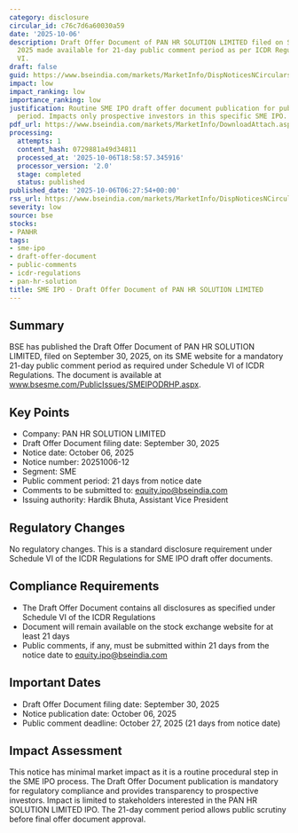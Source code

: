 ```yaml
---
category: disclosure
circular_id: c76c7d6a60030a59
date: '2025-10-06'
description: Draft Offer Document of PAN HR SOLUTION LIMITED filed on September 30,
  2025 made available for 21-day public comment period as per ICDR Regulations Schedule
  VI.
draft: false
guid: https://www.bseindia.com/markets/MarketInfo/DispNoticesNCirculars.aspx?Noticeid={A09CF7B2-0C8F-470C-A615-A384A549CEBE}&noticeno=20251006-12&dt=10/06/2025&icount=12&totcount=69&flag=0
impact: low
impact_ranking: low
importance_ranking: low
justification: Routine SME IPO draft offer document publication for public comment
  period. Impacts only prospective investors in this specific SME IPO.
pdf_url: https://www.bseindia.com/markets/MarketInfo/DownloadAttach.aspx?id=20251006-12&attachedId=
processing:
  attempts: 1
  content_hash: 0729881a49d34811
  processed_at: '2025-10-06T18:58:57.345916'
  processor_version: '2.0'
  stage: completed
  status: published
published_date: '2025-10-06T06:27:54+00:00'
rss_url: https://www.bseindia.com/markets/MarketInfo/DispNoticesNCirculars.aspx?Noticeid={A09CF7B2-0C8F-470C-A615-A384A549CEBE}&noticeno=20251006-12&dt=10/06/2025&icount=12&totcount=69&flag=0
severity: low
source: bse
stocks:
- PANHR
tags:
- sme-ipo
- draft-offer-document
- public-comments
- icdr-regulations
- pan-hr-solution
title: SME IPO - Draft Offer Document of PAN HR SOLUTION LIMITED
---
```


## Summary

BSE has published the Draft Offer Document of PAN HR SOLUTION LIMITED, filed on September 30, 2025, on its SME website for a mandatory 21-day public comment period as required under Schedule VI of ICDR Regulations. The document is available at www.bsesme.com/PublicIssues/SMEIPODRHP.aspx.

## Key Points

- Company: PAN HR SOLUTION LIMITED
- Draft Offer Document filing date: September 30, 2025
- Notice date: October 06, 2025
- Notice number: 20251006-12
- Segment: SME
- Public comment period: 21 days from notice date
- Comments to be submitted to: equity.ipo@bseindia.com
- Issuing authority: Hardik Bhuta, Assistant Vice President

## Regulatory Changes

No regulatory changes. This is a standard disclosure requirement under Schedule VI of the ICDR Regulations for SME IPO draft offer documents.

## Compliance Requirements

- The Draft Offer Document contains all disclosures as specified under Schedule VI of the ICDR Regulations
- Document will remain available on the stock exchange website for at least 21 days
- Public comments, if any, must be submitted within 21 days from the notice date to equity.ipo@bseindia.com

## Important Dates

- Draft Offer Document filing date: September 30, 2025
- Notice publication date: October 06, 2025
- Public comment deadline: October 27, 2025 (21 days from notice date)

## Impact Assessment

This notice has minimal market impact as it is a routine procedural step in the SME IPO process. The Draft Offer Document publication is mandatory for regulatory compliance and provides transparency to prospective investors. Impact is limited to stakeholders interested in the PAN HR SOLUTION LIMITED IPO. The 21-day comment period allows public scrutiny before final offer document approval.